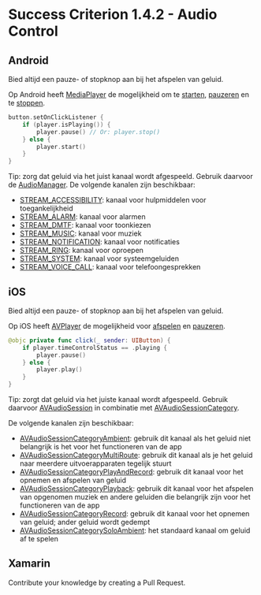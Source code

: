 # Success Criterion 1.4.2 - Audio Control

## Android

Bied altijd een pauze- of stopknop aan bij het afspelen van geluid.

Op Android heeft [MediaPlayer](https://developer.android.com/reference/android/media/MediaPlayer) de mogelijkheid om te [starten](https://developer.android.com/reference/android/media/MediaPlayer#start()), [pauzeren](https://developer.android.com/reference/android/media/MediaPlayer#pause()) en te [stoppen](https://developer.android.com/reference/android/media/MediaPlayer#stop()).

```kotlin
button.setOnClickListener {
    if (player.isPlaying()) {
        player.pause() // Or: player.stop()
    } else {
        player.start()
    }
}
```

Tip: zorg dat geluid via het juist kanaal wordt afgespeeld. Gebruik daarvoor de [AudioManager](https://developer.android.com/reference/android/media/AudioManager). De volgende kanalen zijn beschikbaar:

* [STREAM_ACCESSIBILITY](https://developer.android.com/reference/android/media/AudioManager#STREAM_ACCESSIBILITY): kanaal voor hulpmiddelen voor toegankelijkheid
* [STREAM_ALARM](https://developer.android.com/reference/android/media/AudioManager#STREAM_ALARM): kanaal voor alarmen
* [STREAM_DMTF](https://developer.android.com/reference/android/media/AudioManager#STREAM_DTMF): kanaal voor toonkiezen
* [STREAM_MUSIC](https://developer.android.com/reference/android/media/AudioManager#STREAM_MUSIC): kanaal voor muziek
* [STREAM_NOTIFICATION](https://developer.android.com/reference/android/media/AudioManager#STREAM_NOTIFICATION): kanaal voor notificaties
* [STREAM_RING](https://developer.android.com/reference/android/media/AudioManager#STREAM_RING): kanaal voor oproepen
* [STREAM_SYSTEM](https://developer.android.com/reference/android/media/AudioManager#STREAM_SYSTEM): kanaal voor systeemgeluiden
* [STREAM\_VOICE\_CALL](https://developer.android.com/reference/android/media/AudioManager#STREAM_VOICE_CALL): kanaal voor telefoongesprekken
## iOS

Bied altijd een pauze- of stopknop aan bij het afspelen van geluid.

Op iOS heeft [AVPlayer](https://developer.apple.com/documentation/avfoundation/avplayer) de mogelijkheid voor [afspelen](https://developer.apple.com/documentation/avfoundation/avplayer/1386726-play) en [pauzeren](https://developer.apple.com/documentation/avfoundation/avplayer/1387895-pause).

```swift
@objc private func click(_ sender: UIButton) {
    if player.timeControlStatus == .playing {
        player.pause()
    } else {
        player.play()
    }
}
```

Tip: zorgt dat geluid via het juiste kanaal wordt afgespeeld. Gebruik daarvoor [AVAudioSession](https://developer.apple.com/documentation/avfaudio/avaudiosession) in combinatie met [AVAudioSessionCategory](https://developer.apple.com/documentation/avfaudio/avaudiosessioncategory). 

De volgende kanalen zijn beschikbaar:

* [AVAudioSessionCategoryAmbient](https://developer.apple.com/documentation/avfaudio/avaudiosessioncategoryambient): gebruik dit kanaal als het geluid niet belangrijk is het voor het functioneren van de app
* [AVAudioSessionCategoryMultiRoute](https://developer.apple.com/documentation/avfaudio/avaudiosessioncategorymultiroute): gebruik dit kanaal als je het geluid naar meerdere uitvoerapparaten tegelijk stuurt
* [AVAudioSessionCategoryPlayAndRecord](https://developer.apple.com/documentation/avfaudio/avaudiosessioncategoryplayandrecord): gebruik dit kanaal voor het opnemen en afspelen van geluid
* [AVAudioSessionCategoryPlayback](https://developer.apple.com/documentation/avfaudio/avaudiosessioncategoryplayback): gebruik dit kanaal voor het afspelen van opgenomen muziek en andere geluiden die belangrijk zijn voor het functioneren van de app
* [AVAudioSessionCategoryRecord](https://developer.apple.com/documentation/avfaudio/avaudiosessioncategoryrecord): gebruik dit kanaal voor het opnemen van geluid; ander geluid wordt gedempt
* [AVAudioSessionCategorySoloAmbient](https://developer.apple.com/documentation/avfaudio/avaudiosessioncategorysoloambient): het standaard kanaal om geluid af te spelen

## Xamarin

Contribute your knowledge by creating a Pull Request.
